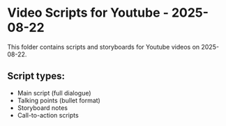 # Video Scripts for Youtube - 2025-08-22

This folder contains scripts and storyboards for Youtube videos on 2025-08-22.

## Script types:
- Main script (full dialogue)
- Talking points (bullet format)
- Storyboard notes
- Call-to-action scripts
